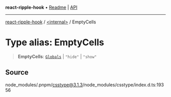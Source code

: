 **react-ripple-hook** • [Readme](../../README.md) \| [API](../../globals.md)

---

[react-ripple-hook](../../README.md) / [\<internal\>](../README.md) / EmptyCells

# Type alias: EmptyCells

> **EmptyCells**: [`Globals`](Globals.md) \| `"hide"` \| `"show"`

## Source

node_modules/.pnpm/csstype@3.1.3/node_modules/csstype/index.d.ts:19356
